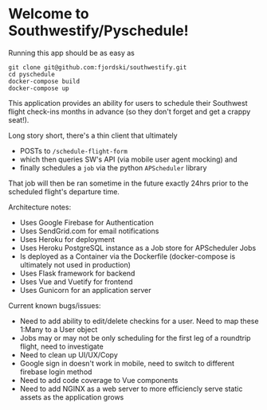# Welcome to Southwestify/Pyschedule!

Running this app should be as easy as
```
git clone git@github.com:fjordski/southwestify.git
cd pyschedule
docker-compose build
docker-compose up
```

This application provides an ability for users to schedule their Southwest flight check-ins months in advance (so they don't forget and get a crappy seat!). 

Long story short, there's a thin client that ultimately 
  - POSTs to `/schedule-flight-form` 
  - which then queries SW's API (via mobile user agent mocking) and 
  - finally schedules a `job` via the python `APScheduler` library
  
  That job will then be ran sometime in the future exactly 24hrs prior to the scheduled flight's departure time.
  
  
  Architecture notes:
  - Uses Google Firebase for Authentication
  - Uses SendGrid.com for email notifications
  - Uses Heroku for deployment
  - Uses Heroku PostgreSQL instance as a Job store for APScheduler Jobs
  - Is deployed as a Container via the Dockerfile (docker-compose is ultimately not used in production)
  - Uses Flask framework for backend
  - Uses Vue and Vuetify for frontend
  - Uses Gunicorn for an application server
  
  
  Current known bugs/issues:
  - Need to add ability to edit/delete checkins for a user. Need to map these 1:Many to a User object
  - Jobs may or may not be only scheduling for the first leg of a roundtrip flight, need to investigate
  - Need to clean up UI/UX/Copy
  - Google sign in doesn't work in mobile, need to switch to different firebase login method
  - Need to add code coverage to Vue components
  - Need to add NGINX as a web server to more efficiencly serve static assets as the application grows
